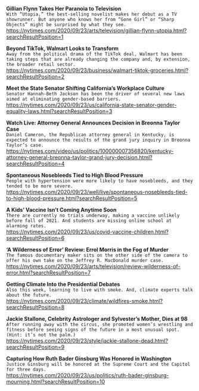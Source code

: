 **Gillian Flynn Takes Her Paranoia to Television**\
`With “Utopia,” the best-selling novelist makes her debut as a TV showrunner. But anyone who knows her from “Gone Girl” or “Sharp Objects” might be surprised by what they see.`\
https://nytimes.com/2020/09/23/arts/television/gillian-flynn-utopia.html?searchResultPosition=1

**Beyond TikTok, Walmart Looks to Transform**\
`Away from the political drama of the TikTok deal, Walmart has been taking steps that are already changing the company and, by extension, the broader retail sector.`\
https://nytimes.com/2020/09/23/business/walmart-tiktok-groceries.html?searchResultPosition=2

**Meet the State Senator Shifting California’s Workplace Culture**\
`Senator Hannah-Beth Jackson has been the driver of several new laws aimed at eliminating gender-based barriers.`\
https://nytimes.com/2020/09/23/us/california-state-senator-gender-equality-laws.html?searchResultPosition=3

**Watch Live: Attorney General Announces Decision in Breonna Taylor Case**\
`Daniel Cameron, the Republican attorney general in Kentucky, is expected to announce the results of the grand jury inquiry in Breonna Taylor’s case.`\
https://nytimes.com/video/us/politics/100000007356820/kentucky-attorney-general-breonna-taylor-grand-jury-decision.html?searchResultPosition=4

**Spontaneous Nosebleeds Tied to High Blood Pressure**\
`People with hypertension were more likely to have nosebleeds, and they tended to be more severe.`\
https://nytimes.com/2020/09/23/well/live/spontaneous-nosebleeds-tied-to-high-blood-pressure.html?searchResultPosition=5

**A Kids’ Vaccine Isn’t Coming Anytime Soon**\
`There are currently no trials underway, making a vaccine unlikely before fall of 2021. And students are missing online school at alarming rates.`\
https://nytimes.com/2020/09/23/us/covid-vaccine-children.html?searchResultPosition=6

**‘A Wilderness of Error’ Review: Errol Morris in the Fog of Murder**\
`The famous documentary maker sits on the other side of the camera to offer his own take on the Jeffrey R. MacDonald murder case.`\
https://nytimes.com/2020/09/23/arts/television/review-wilderness-of-error.html?searchResultPosition=7

**Getting Climate Into the Presidential Debates**\
`Also this week, learning to live with smoke. And, climate experts talk about the future.`\
https://nytimes.com/2020/09/23/climate/wildfires-smoke.html?searchResultPosition=8

**Jackie Stallone, Celebrity Astrologer and Sylvester’s Mother, Dies at 98**\
`After running away with the circus, she promoted women’s wrestling and fitness before seeing signs of the future in a most unusual spot. (Hint: it’s not the palm.)`\
https://nytimes.com/2020/09/23/style/jackie-stallone-dead.html?searchResultPosition=9

**Capturing How Ruth Bader Ginsburg Was Honored in Washington**\
`Justice Ginsburg will be honored at the Supreme Court and the Capitol for three days.`\
https://nytimes.com/2020/09/23/us/politics/ruth-bader-ginsburg-mourning.html?searchResultPosition=10

